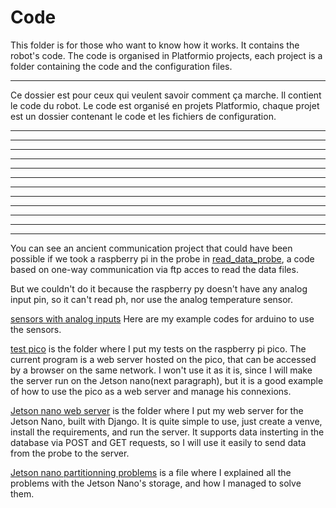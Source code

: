 # Code

This folder is for those who want to know how it works. It contains the robot's code.
The code is organised in Platformio projects, each project is a folder containing the code and the configuration files.

--------------------------------------------------------------------

Ce dossier est pour ceux qui veulent savoir comment ça marche. Il contient le code du robot.
Le code est organisé en projets Platformio, chaque projet est un dossier contenant le code et les fichiers de configuration.



---
---
---
---
---
---
---
---
---
---
---
---

You can see an ancient communication project that could have been possible if we took a raspberry pi in the probe in [read_data_probe](read_data_probe.py), a code based on one-way communication via ftp acces to read the data files.

But we couldn't do it because the raspberry py doesn't have any analog input pin, so it can't read ph, nor use the analog temperature sensor.

[sensors with analog inputs](Test/cours2/src/)
Here are my example codes for arduino to use the sensors.

[test pico](raspberry_pi_pico/) is the folder where I put my tests on the raspberry pi pico. The current program is a web server hosted on the pico, that can be accessed by a browser on the same network. I won't use it as it is, since I will make the server run on the Jetson nano(next paragraph), but it is a good example of how to use the pico as a web server and manage his connexions.

[Jetson nano web server](fishe_server/) is the folder where I put my web server for the Jetson Nano, built with Django. It is quite simple to use, just create a venve, install the requirements, and run the server.
It supports data insterting in the database via POST and GET requests, so I will use it easily to send data from the probe to the server.

[Jetson nano partitionning problems](../Reports/Reports_Nino_Mulac/Nano_partitionning.md) is a file where I explained all the problems with the Jetson Nano's storage, and how I managed to solve them.

